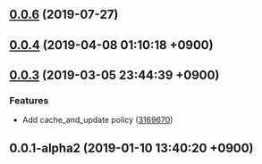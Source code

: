 ## [0.0.6](https://github.com/sifrr/sifrr/compare/v0.0.4...v0.0.6) (2019-07-27)



## [0.0.4](https://github.com/sifrr/sifrr/compare/v0.0.3...v0.0.4) (2019-04-08 01:10:18 +0900)



## [0.0.3](https://github.com/sifrr/sifrr/compare/v0.0.1-alpha2...v0.0.3) (2019-03-05 23:44:39 +0900)


### Features

* Add cache_and_update policy ([3169670](https://github.com/sifrr/sifrr/commit/3169670))



## 0.0.1-alpha2 (2019-01-10 13:40:20 +0900)



